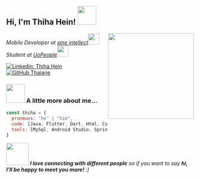 <h2> Hi, I'm Thiha Hein! <img src="https://media.giphy.com/media/mGcNjsfWAjY5AEZNw6/giphy.gif" width="50"></h2>
<img align='right' src="https://cdn3.emoji.gg/emojis/3779-cat.gif" width="230">
<p><em>Mobile Developer at <a href="https://www.smeintellect.com">sme intellect</a><img src="https://cdn3.emoji.gg/emojis/8407-silly.gif" width="30"></br>Student at <a href="https://www.uopeople.edu">UoPeople</a><img src="https://cdn3.emoji.gg/emojis/9948-catsleepy.gif" width="30"> 
</em></p>


[![Linkedin: Thiha Hein](https://img.shields.io/badge/-thihahein-blue?style=flat-square&logo=Linkedin&logoColor=white&link=https://www.linkedin.com/in/thihahein/)](https://www.linkedin.com/in/thihahein/)
[![GitHub Thaiane](https://img.shields.io/github/followers/thihahein?label=follow&style=social)](https://github.com/ThihaHein)


### <img src="https://cdn3.emoji.gg/emojis/4379-catsweat.png" width="50"> A little more about me...  

```javascript
const thiha = {
  pronouns: "he" | "him",
  code: [Java, Flutter, Dart, Html, Css, Python, JavaScript],
  tools: [MySql, Android Studio, Spring, Firebase, DigitalOcean],
}
```

<img src="https://cdn3.emoji.gg/emojis/9590-catsquish.png" width="60"> <em><b>I love connecting with different people</b> so if you want to say <b>hi, I'll be happy to meet you more!</b> :)</em>
